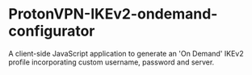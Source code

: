 # ProtonVPN-IKEv2-ondemand-configurator
A client-side JavaScript application to generate an 'On Demand' IKEv2 profile incorporating custom username, password and server.
